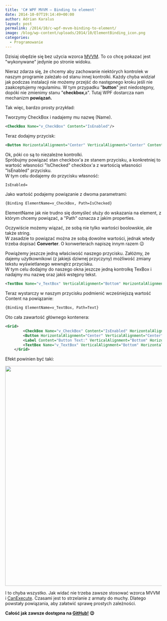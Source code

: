 ```yaml
---
title: 'C# WPF MVVM – Binding to element'
date: 2014-10-07T19:14:49+00:00
author: Adrian Karalus
layout: post
permalink: /2014/10/c-wpf-mvvm-binding-to-element/
image: /blog/wp-content/uploads/2014/10/ElementBinding_icon.png
categories:
  - Programowanie
---
```

Dzisiaj obędzie się bez użycia wzorca [MVVM](/blog/2014/08/c-wpf-mvvm-nowy-projekt-project-template/). To co chcę pokazać jest "wykonywane" jedynie po stronie widoku.  
<!--more-->

Nieraz zdarza się, że chcemy aby zachowanie niektórych kontrolek w naszym programie zależało od stanu innej kontrolki. Każdy chyba widział jak podczas instalacji nie możemy przejść do następnego kroku jeśli nie zaakceptujemy regulaminu. W tym przypadku "**button**" jest niedostępny, dopóki nie zmienimy stanu "**checkbox**‚a". Tutaj WPF dostarcza nam mechanizm **powiązań.**

Tak więc, bardzo prosty przykład:

Tworzymy CheckBox i nadajemy mu nazwę (Name).

```xml
<CheckBox Name="v_CheckBox" Content="IsEnabled"/>
```

Teraz dodajmy przycisk:

```xml
<Button HorizontalAlignment="Center" VerticalAlignment="Center" Content="Click!"/>
```

Ok, póki co są to niezależne kontrolki.  
Spróbujmy powiązać stan checkbox'a ze stanem przycisku, a konkretniej to wartość własności "IsChecked" checkbox'a z wartością własności "IsEnabled" przycisku.  
W tym celu dodajemy do przycisku własność:

```xml
IsEnabled=
```

Jako wartość podajemy powiązanie z dwoma parametrami:

```xml
{Binding ElementName=v_CheckBox, Path=IsChecked}
```

ElementName jak nie trudno się domyśleć służy do wskazania na element, z którym chcemy powiązać, a "Path" oznacza z jakim properties.

Oczywiście możemy wiązać, ze sobą nie tylko wartości boolowskie, ale także string.  
W zasadzie to powiązać można ze sobą dowolne wartości, jednak wtedy trzeba dopisać **Converter**. O konwerterach napiszę innym razem 😉

Powiążemy jeszcze jedną właściwość naszego przycisku. Załóżmy, że dajemy użytkownikowi (z jakiejś dziwnej przyczyny) możliwość zmiany tekstu wyświetlanego wewnątrz przycisku.  
W tym celu dodajmy do naszego okna jeszcze jedną kontrolkę TexBox i nadajmy mu nazwę oraz jakiś wstępny tekst.

```xml
<TextBox Name="v_TextBox" VerticalAlignment="Bottom" HorizontalAlignment="Right" Text="Click!" Height="20" Width="120" Background="LightGray"/>
```

Teraz wystarczy w naszym przycisku podmienić wcześniejszą wartość Content na powiązanie:

```xml
{Binding ElementName=v_TextBox, Path=Text}
```

Oto cała zawartość głównego kontenera:

```xml
<Grid>
        <CheckBox Name="v_CheckBox" Content="IsEnabled" HorizontalAlignment="Left" VerticalAlignment="Top"/>
        <Button HorizontalAlignment="Center" VerticalAlignment="Center" Content="{Binding ElementName=v_TextBox, Path=Text}" IsEnabled="{Binding ElementName=v_CheckBox, Path=IsChecked}"/>
        <Label Content="Button Text:" VerticalAlignment="Bottom" HorizontalAlignment="Right" Margin="0,0,120,0"/>
        <TextBox Name="v_TextBox" VerticalAlignment="Bottom" HorizontalAlignment="Right" Text="Click!" Height="20" Width="120" Background="LightGray"/>
    </Grid>
```

 

Efekt powinien być taki:

[<img class="alignnone wp-image-80 size-full" src="/blog/wp-content/uploads/2014/10/ElementBinding.png?resize=1053%2C706" alt="" width="1053" height="706" srcset="/blog/wp-content/uploads/2014/10/ElementBinding.png?w=1053 1053w, /blog/wp-content/uploads/2014/10/ElementBinding.png?resize=300%2C201 300w, /blog/wp-content/uploads/2014/10/ElementBinding.png?resize=1024%2C686 1024w" sizes="(max-width: 1000px) 100vw, 1000px" data-recalc-dims="1" />](/blog/wp-content/uploads/2014/10/ElementBinding.png)

I to chyba wszystko. Jak widać nie trzeba zawsze stosować wzorca MVVM i [CanExecute](/blog/2014/10/c-wpf-mvvm-delegatecommand/). Czasami jest to strzelanie z armaty do muchy. Dlatego powstały powiązania, aby załatwić sprawę prostych zależności.

 

**Całość jak zawsze dostępna na [GitHub!](https://github.com/AdrianRamzes/ElementBinding) 😉**
